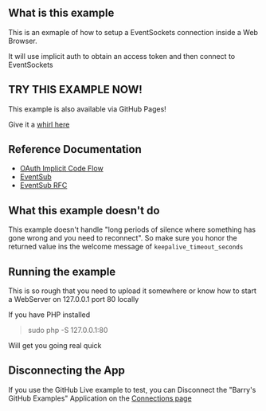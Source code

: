 ## What is this example

This is an exmaple of how to setup a EventSockets connection inside a Web Browser.

It will use implicit auth to obtain an access token and then connect to EventSockets

## TRY THIS EXAMPLE NOW!

This example is also available via GitHub Pages!

Give it a [whirl here](https://barrycarlyon.github.io/twitch_misc/eventsub/eventsockets/web/basic/)

## Reference Documentation

- [OAuth Implicit Code Flow](https://dev.twitch.tv/docs/authentication/getting-tokens-oauth#implicit-grant-flow)
- [EventSub](https://dev.twitch.tv/docs/eventsub)
- [EventSub RFC](https://discuss.dev.twitch.tv/t/rfc-0016-eventsub-websockets/32652)

## What this example doesn't do

This example doesn't handle "long periods of silence where something has gone wrong and you need to reconnect".
So make sure you honor the returned value ins the welcome message of `keepalive_timeout_seconds`

## Running the example

This is so rough that you need to upload it somewhere or know how to start a WebServer on 127.0.0.1 port 80 locally

If you have PHP installed

> sudo php -S 127.0.0.1:80

Will get you going real quick

## Disconnecting the App

If you use the GitHub Live example to test, you can Disconnect the "Barry's GitHub Examples" Application on the [Connections page](https://www.twitch.tv/settings/connections)
